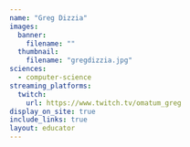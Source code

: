 ```yaml
---
name: "Greg Dizzia"
images:
  banner:
    filename: ""
  thumbnail:
    filename: "gregdizzia.jpg"
sciences:
  - computer-science
streaming_platforms:
  twitch:
    url: https://www.twitch.tv/omatum_greg
display_on_site: true
include_links: true
layout: educator
---
```

